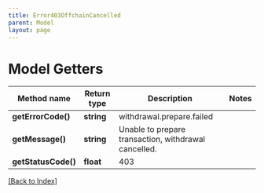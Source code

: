 ```yaml
---
title: Error403OffchainCancelled
parent: Model
layout: page
---
```


# Model Getters

Method name | Return type | Description | Notes
------------ | ------------- | ------------- | -------------
**getErrorCode()** | **string** | withdrawal.prepare.failed |
**getMessage()** | **string** | Unable to prepare transaction, withdrawal cancelled. |
**getStatusCode()** | **float** | 403 |

[[Back to Index]](../index.md)
